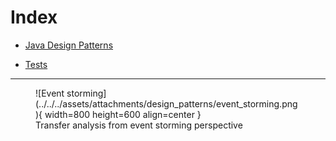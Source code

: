 
# Index

- [Java Design Patterns](java/java_patterns.md)

- [Tests](./dp_test.md)

---

<figure markdown>
![Event storming](../../../assets/attachments/design_patterns/event_storming.png){ width=800 height=600 align=center }
<figcaption>Transfer analysis from event storming perspective</figcaption>
</figure>
